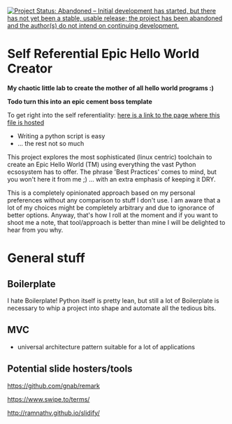 [![Project Status: Abandoned – Initial development has started, but there has not yet been a stable, usable release; the project has been abandoned and the author(s) do not intend on continuing development.](http://www.repostatus.org/badges/latest/abandoned.svg)](http://www.repostatus.org/#abandoned)


# Self Referential Epic Hello World Creator

**My chaotic little lab to create the mother of all hello world programs :)**

**Todo turn this into an epic cement boss template**

To get right into the self referentiality: [here is a link to the page where this file is hosted](https://github.com/obestwalter/linpy3toolchain)
* Writing a python script is easy 
* ... the rest not so much

This project explores the most sophisticated (linux centric) toolchain to create an Epic Hello World (TM) using everything the vast Python ecsosystem has to offer. The phrase 'Best Practices' comes to mind, but you won't here it from me ;) ... with an extra emphasis of keeping it DRY.

This is a completely opinionated approach based on my personal preferences without any comparison to stuff I don't use. I am aware that a lot of my choices might be completely arbitrary and due to ignorance of better options. Anyway, that's how I roll at the moment and if you want to shoot me a note, that tool/approach <your thingy here> is better than mine I will be delighted to hear from you why.

# General stuff

## Boilerplate

I hate Boilerplate! Python itself is pretty lean, but still a lot of Boilerplate is 
necessary to whip a project into shape and automate all the tedious bits.

## MVC 

* universal architecture pattern suitable for a lot of applications

## Potential slide hosters/tools

https://github.com/gnab/remark

https://www.swipe.to/terms/

http://ramnathv.github.io/slidify/
